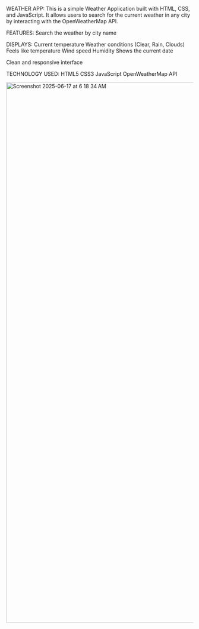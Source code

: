 WEATHER APP:
This is a simple Weather Application built with HTML, CSS, and JavaScript. It allows users to search for the current weather in any city by interacting with the OpenWeatherMap API.

FEATURES:
Search the weather by city name

DISPLAYS:
 Current temperature
 Weather conditions (Clear, Rain, Clouds)
 Feels like temperature
 Wind speed
 Humidity
 Shows the current date

Clean and responsive interface

TECHNOLOGY USED:
 HTML5
 CSS3
 JavaScript
 OpenWeatherMap API

<img width="1449" alt="Screenshot 2025-06-17 at 6 18 34 AM" src="https://github.com/user-attachments/assets/a65d6747-a069-4531-b21a-057e1c228d51" />
